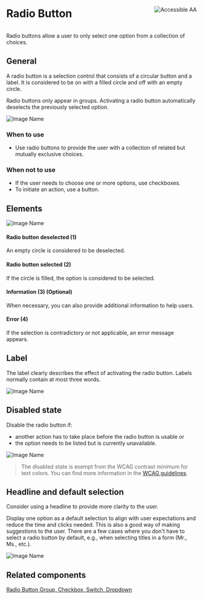 <div style="display: inline-flex; align-items: center; justify-content: space-between; width: 100%;">
    <h1>Radio Button</h1>
    <img src="assets/aa.png" alt="Accessible AA" />
</div>

Radio buttons allow a user to only select one option from a collection of choices.

## General

A radio button is a selection control that consists of a circular button and a label. It is considered to be on with a filled circle and off with an empty circle.

Radio buttons only appear in groups. Activating a radio button automatically deselects the previously selected option.

![Image Name](assets/3_components/radio-button/radiobuttons-general.png)

### When to use

- Use radio buttons to provide the user with a collection of related but mutually exclusive choices.

### When not to use

- If the user needs to choose one or more options, use checkboxes.
- To initiate an action, use a button.

## Elements

![Image Name](assets/3_components/radio-button/radio-button-elements.png)

#### Radio button deselected (1)

An empty circle is considered to be deselected.

#### Radio button selected (2)

If the circle is filled, the option is considered to be selected.

#### Information (3) (Optional)

When necessary, you can also provide additional information to help users.

#### Error (4)

If the selection is contradictory or not applicable, an error message appears.

## Label

The label clearly describes the effect of activating the radio button. Labels normally contain at most three words.

![Image Name](assets/3_components/radio-button/radiobuttons-label.png)

## Disabled state

Disable the radio button if:

- another action has to take place before the radio button is usable or
- the option needs to be listed but is currently unavailable.

![Image Name](assets/3_components/radio-button/disabled-radiobutton.png)

> The disabled state is exempt from the WCAG contrast minimum for text colors. You can find more information in the [WCAG guidelines](https://www.w3.org/TR/WCAG21/#contrast-minimum).

## Headline and default selection

Consider using a headline to provide more clarity to the user.

Display one option as a default selection to align with user expectations and reduce the time and clicks needed. This is also a good way of making suggestions to the user. There are a few cases where you don't have to select a radio button by default, e.g., when selecting titles in a form (Mr., Ms., etc.).

![Image Name](assets/3_components/radio-button/radiobuttons-bestpractice.png)

## Related components

[Radio Button Group, ](?path=/usage/components-radio-button-group--standard)
[Checkbox, ](?path=/usage/components-checkbox--standard)
[Switch, ](?path=/usage/components-switch--standard)
[Dropdown ](?path=/usage/components-dropdown--standard)
